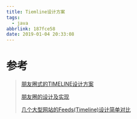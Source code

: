 ```yaml
---
title: Tiemline设计方案
tags:
  - java
abbrlink: 187fce58
date: 2019-01-04 20:33:08
---
```






# 参考

> [朋友圈式的TIMELINE设计方案](https://www.myway5.com/index.php/2017/06/29/timeline-design/)
>
> [朋友圈的设计及实现](https://blog.csdn.net/u011035407/article/details/78592787)
>
> [几个大型网站的Feeds(Timeline)设计简单对比](https://cloud.tencent.com/developer/article/1350690)

